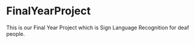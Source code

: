 # FinalYearProject
This is our Final Year Project which is Sign Language Recognition for deaf people.

